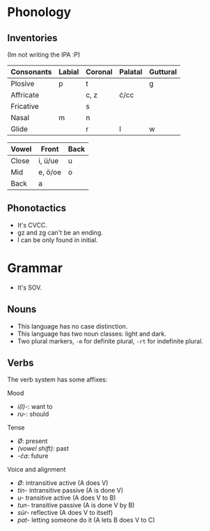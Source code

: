Phonology
=========

## Inventories

(Im not writing the IPA :P)

| Consonants | Labial | Coronal | Palatal | Guttural |
|------------|--------|---------|---------|----------|
| Plosive    | p      | t       |         | g        |
| Affricate  |        | c, z    | ć/cc    |          |
| Fricative  |        | s       |         |          |
| Nasal      | m      | n       |         |          |
| Glide      |        | r       | l       | w        |

| Vowel | Front   | Back |
|-------|---------|------|
| Close | i, ü/ue | u    |
| Mid   | e, ö/oe | o    |
| Back  | a       |      |

## Phonotactics

- It's CVCC.
- gz and zg can't be an ending.
- l can be only found in initial.

Grammar
=======

- It's SOV.

## Nouns

- This language has no case distinction.
- This language has two noun classes: light and dark.
- Two plural markers, `-m` for definite plural, `-rt` for indefinite plural.

## Verbs

The verb system has some affixes:

Mood
- *i(l)-*: want to
- *ru-*: should

Tense
- *Ø*: present
- *(vowel shift)*: past
- *-ća*: future

Voice and alignment
- *Ø*: intransitive active (A does V)
- *tin-* intransitive passive (A is done V)
- *u-* transitive active (A does V to B)
- *tun-* transitive passive (A is done V by B)
- *sür-* reflective (A does V to itself)
- *pat-* letting someone do it (A lets B does V to C)